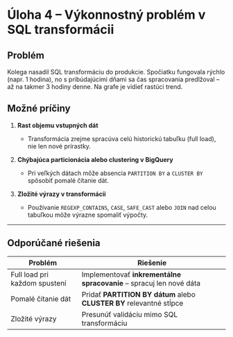 # Úloha 4 – Výkonnostný problém v SQL transformácii

## Problém

Kolega nasadil SQL transformáciu do produkcie. Spočiatku fungovala rýchlo (napr. 1 hodina), no s pribúdajúcimi dňami sa čas spracovania predlžoval – až na takmer 3 hodiny denne. Na grafe je vidieť rastúci trend.

## Možné príčiny


1. **Rast objemu vstupných dát**
   - Transformácia zrejme spracúva celú historickú tabuľku (full load), nie len nové prírastky.

2. **Chýbajúca particionácia alebo clustering v BigQuery**
   - Pri veľkých dátach môže absencia `PARTITION BY` a `CLUSTER BY` spôsobiť pomalé čítanie dát.

3. **Zložité výrazy v transformácii**
   - Používanie `REGEXP_CONTAINS`, `CASE`, `SAFE_CAST` alebo `JOIN` nad celou tabuľkou môže výrazne spomaliť výpočty.

---

## Odporúčané riešenia

| Problém                        | Riešenie                                                                 |
|-------------------------------|--------------------------------------------------------------------------|
| Full load pri každom spustení | Implementovať **inkrementálne spracovanie** – spracuj len nové dáta     |
| Pomalé čítanie dát             | Pridať **PARTITION BY dátum** alebo **CLUSTER BY** relevantné stĺpce    |
| Zložité výrazy                 | Presunúť validáciu mimo SQL transformáciu |



